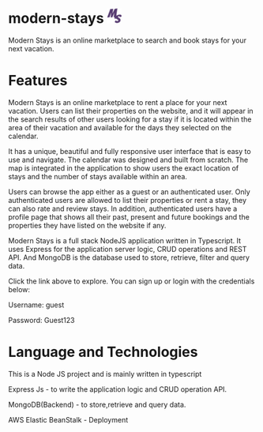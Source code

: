 # modern-stays <img src='https://github.com/GoldenAceTech/modern-stays/blob/master/src/public/images/favicon.png' height='30' width='30' alt='modernstay-icon'>
Modern Stays is an online marketplace to search and book stays for your next vacation. 

# Features
Modern Stays is an online marketplace to rent a place for your next vacation.  Users can list their properties on the website, and it will appear in the search results of other users looking for a stay if it is located within the area of their vacation and available for the days they selected on the calendar.  

It has a unique, beautiful and fully responsive user interface that is easy to use and navigate. The calendar was designed and built from scratch. The map is integrated in the application to show users the exact location of stays and the number of stays available within an area.  

Users can browse the app either as a guest or an authenticated user. Only authenticated users are allowed to list their properties or rent a stay, they can also rate and review stays. In addition, authenticated users have a profile page that shows all their past, present and future bookings and the properties they have listed on the website if any.  

Modern Stays is a full stack NodeJS application written in Typescript. It uses Express for the application server logic, CRUD operations and REST API. And MongoDB is the database used to store, retrieve, filter and query data.  

Click the link above to explore. You can sign up or login with the credentials below: 

Username: guest 

Password: Guest123 

# Language and Technologies
 This is a Node JS project and is mainly written in typescript
 
 Express Js - to write the application logic and CRUD operation API.
 
 MongoDB(Backend) - to store,retrieve and query data. 

 AWS Elastic BeanStalk - Deployment
